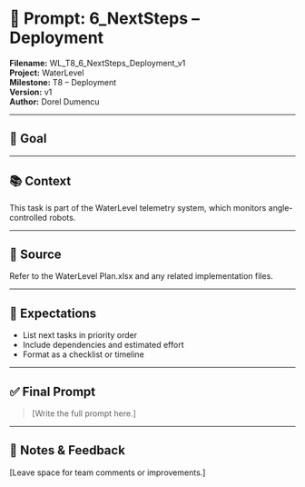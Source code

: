 # 📌 Prompt: 6_NextSteps – Deployment

**Filename:** WL_T8_6_NextSteps_Deployment_v1  
**Project:** WaterLevel  
**Milestone:** T8 – Deployment  
**Version:** v1  
**Author:** Dorel Dumencu

---

## 🎯 Goal



---

## 📚 Context

This task is part of the WaterLevel telemetry system, which monitors angle-controlled robots.

---

## 📂 Source

Refer to the WaterLevel Plan.xlsx and any related implementation files.

---

## 📐 Expectations
- List next tasks in priority order  
- Include dependencies and estimated effort  
- Format as a checklist or timeline
---

## ✅ Final Prompt

> [Write the full prompt here.]

---

## 🧠 Notes & Feedback

[Leave space for team comments or improvements.]

